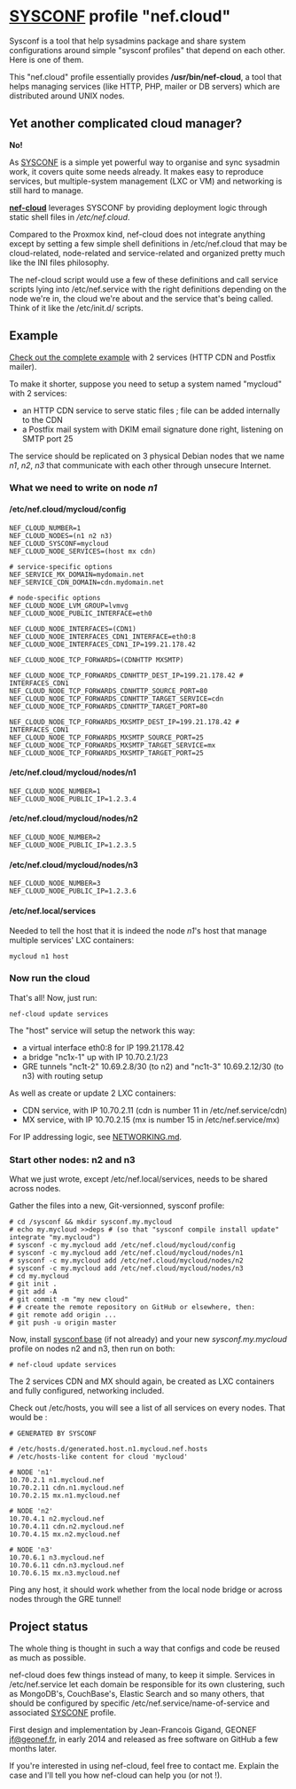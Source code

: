 [SYSCONF](https://github.com/geonef/sysconf.base) profile "nef.cloud"
======================================================================

Sysconf is a tool that help sysadmins package and share system configurations
around simple "sysconf profiles" that depend on each other. Here is one of them.

This "nef.cloud" profile essentially provides **/usr/bin/nef-cloud**, a tool
that helps managing services (like HTTP, PHP, mailer or DB servers) which
are distributed around UNIX nodes.


Yet another complicated cloud manager?
------------------------------------------------------------
**No!**

As [SYSCONF](https://github.com/geonef/sysconf.base) is a simple yet powerful
way to organise and sync sysadmin work, it covers quite some needs already.
It makes easy to reproduce services, but multiple-system management (LXC or VM)
and networking is still hard to manage.

**[nef-cloud](./tree/usr/bin/nef-cloud)** leverages SYSCONF by providing deployment logic through
static shell files in _/etc/nef.cloud_.

Compared to the Proxmox kind, nef-cloud does not integrate anything except
by setting a few simple shell definitions in /etc/nef.cloud that may be
cloud-related, node-related and service-related and organized pretty much
like the INI files philosophy.

The nef-cloud script would use a few of these definitions and call
service scripts lying into /etc/nef.service with the right definitions
depending on the node we're in, the cloud we're about and the service
that's being called. Think of it like the /etc/init.d/ scripts.


Example
-------
[Check out the complete example](./tree/usr/share/doc/nef.cloud/examples/mycloud-3nodes-2service)
with 2 services (HTTP CDN and Postfix mailer).

To make it shorter, suppose you need to setup a system named "mycloud" with 2 services:
* an HTTP CDN service to serve static files ; file can be added internally to the CDN
* a Postfix mail system with DKIM email signature done right, listening on SMTP port 25

The service should be replicated on 3 physical Debian nodes that we name _n1_,
_n2_, _n3_ that communicate with each other through unsecure Internet.

### What we need to write on node _n1_

#### /etc/nef.cloud/mycloud/config
```
NEF_CLOUD_NUMBER=1
NEF_CLOUD_NODES=(n1 n2 n3)
NEF_CLOUD_SYSCONF=mycloud
NEF_CLOUD_NODE_SERVICES=(host mx cdn)

# service-specific options
NEF_SERVICE_MX_DOMAIN=mydomain.net
NEF_SERVICE_CDN_DOMAIN=cdn.mydomain.net

# node-specific options
NEF_CLOUD_NODE_LVM_GROUP=lvmvg
NEF_CLOUD_NODE_PUBLIC_INTERFACE=eth0

NEF_CLOUD_NODE_INTERFACES=(CDN1)
NEF_CLOUD_NODE_INTERFACES_CDN1_INTERFACE=eth0:8
NEF_CLOUD_NODE_INTERFACES_CDN1_IP=199.21.178.42

NEF_CLOUD_NODE_TCP_FORWARDS=(CDNHTTP MXSMTP)

NEF_CLOUD_NODE_TCP_FORWARDS_CDNHTTP_DEST_IP=199.21.178.42 # INTERFACES_CDN1
NEF_CLOUD_NODE_TCP_FORWARDS_CDNHTTP_SOURCE_PORT=80
NEF_CLOUD_NODE_TCP_FORWARDS_CDNHTTP_TARGET_SERVICE=cdn
NEF_CLOUD_NODE_TCP_FORWARDS_CDNHTTP_TARGET_PORT=80

NEF_CLOUD_NODE_TCP_FORWARDS_MXSMTP_DEST_IP=199.21.178.42 # INTERFACES_CDN1
NEF_CLOUD_NODE_TCP_FORWARDS_MXSMTP_SOURCE_PORT=25
NEF_CLOUD_NODE_TCP_FORWARDS_MXSMTP_TARGET_SERVICE=mx
NEF_CLOUD_NODE_TCP_FORWARDS_MXSMTP_TARGET_PORT=25
```

#### /etc/nef.cloud/mycloud/nodes/n1
```
NEF_CLOUD_NODE_NUMBER=1
NEF_CLOUD_NODE_PUBLIC_IP=1.2.3.4
```

#### /etc/nef.cloud/mycloud/nodes/n2
```
NEF_CLOUD_NODE_NUMBER=2
NEF_CLOUD_NODE_PUBLIC_IP=1.2.3.5
```

#### /etc/nef.cloud/mycloud/nodes/n3
```
NEF_CLOUD_NODE_NUMBER=3
NEF_CLOUD_NODE_PUBLIC_IP=1.2.3.6
```

#### /etc/nef.local/services
Needed to tell the host that it is indeed the node _n1_'s host that manage multiple services' LXC containers:
```
mycloud n1 host
```

### Now run the cloud
That's all! Now, just run:
```
nef-cloud update services
```

The "host" service will setup the network this way:
* a virtual interface eth0:8 for IP 199.21.178.42
* a bridge "nc1x-1" up with IP 10.70.2.1/23
* GRE tunnels "nc1t-2" 10.69.2.8/30 (to n2) and "nc1t-3" 10.69.2.12/30 (to n3) with routing setup

As well as create or update 2 LXC containers:
* CDN service, with IP 10.70.2.11 (cdn is number 11 in /etc/nef.service/cdn)
* MX service, with IP 10.70.2.15 (mx is number 15 in /etc/nef.service/mx)

For IP addressing logic, see [NETWORKING.md](./NETWORKING.md).

### Start other nodes: n2 and n3
What we just wrote, except /etc/nef.local/services, needs to be shared across nodes.

Gather the files into a new, Git-versionned, sysconf profile:
```
# cd /sysconf && mkdir sysconf.my.mycloud
# echo my.mycloud >>deps # (so that "sysconf compile install update" integrate "my.mycloud")
# sysconf -c my.mycloud add /etc/nef.cloud/mycloud/config
# sysconf -c my.mycloud add /etc/nef.cloud/mycloud/nodes/n1
# sysconf -c my.mycloud add /etc/nef.cloud/mycloud/nodes/n2
# sysconf -c my.mycloud add /etc/nef.cloud/mycloud/nodes/n3
# cd my.mycloud
# git init .
# git add -A
# git commit -m "my new cloud"
# # create the remote repository on GitHub or elsewhere, then:
# git remote add origin ...
# git push -u origin master
```

Now, install [sysconf.base](https://github.com/geonef/sysconf.base) (if not already)
and your new _sysconf.my.mycloud_ profile on nodes n2 and n3, then run on both:
```
# nef-cloud update services
```

The 2 services CDN and MX should again, be created as LXC containers
and fully configured, networking included.

Check out /etc/hosts, you will see a list of all services on every nodes.
That would be :
```
# GENERATED BY SYSCONF

# /etc/hosts.d/generated.host.n1.mycloud.nef.hosts
# /etc/hosts-like content for cloud 'mycloud'

# NODE 'n1'
10.70.2.1 n1.mycloud.nef
10.70.2.11 cdn.n1.mycloud.nef
10.70.2.15 mx.n1.mycloud.nef

# NODE 'n2'
10.70.4.1 n2.mycloud.nef
10.70.4.11 cdn.n2.mycloud.nef
10.70.4.15 mx.n2.mycloud.nef

# NODE 'n3'
10.70.6.1 n3.mycloud.nef
10.70.6.11 cdn.n3.mycloud.nef
10.70.6.15 mx.n3.mycloud.nef
```

Ping any host, it should work whether from the local node bridge or across nodes through the GRE tunnel!


Project status
--------------
The whole thing is thought in such a way that configs and code be reused
as much as possible.

nef-cloud does few things instead of many, to keep it simple. Services in
/etc/nef.service let each domain be responsible for its own clustering, 
such as MongoDB's, CouchBase's, Elastic Search and so many others, that
should be configured by specific /etc/nef.service/name-of-service and
associated [SYSCONF](https://github.com/geonef/sysconf.base) profile.

First design and implementation by Jean-Francois Gigand, GEONEF <jf@geonef.fr>,
in early 2014 and released as free software on GitHub a few months later.

If you're interested in using nef-cloud, feel free to contact me. Explain the
case and I'll tell you how nef-cloud can help you (or not !).
